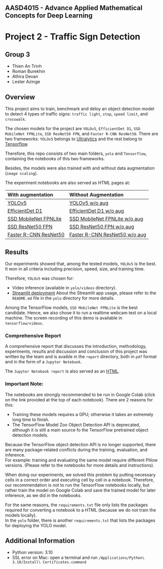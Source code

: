 ## AASD4015 - Advance Applied Mathematical Concepts for Deep Learning

# Project 2 - Traffic Sign Detection

## Group 3
* Thien An Trinh
* Roman Burekhin
* Athira Devan
* Lester Azinge

## Overview
This project aims to train, benchmark and deloy an object detection model to detect 4 types of traffic signs: `traffic light`, `stop`, `speed limit`, and `crosswalk`.

The chosen models for the project are `YOLOv5`, `EfficientDet D1`, `SSD MobileNet FPNLite`, `SSD ResNet50 FPN`, and `Faster R-CNN ResNet50`. There are two frameworks: `YOLOv5` belongs to [Ultralytics](https://github.com/ultralytics/yolov5) and the rest belong to [Tensorflow](https://github.com/tensorflow/models/blob/master/research/object_detection/g3doc/tf2_detection_zoo.md).

Therefore, this repo consists of two main folders, `yolo` and `Tensorflow`, containing the notebooks of this two frameworks.

Besides, the models were also trained with and without data augmentation (`image scaling`).

The experiment notebooks are also served as HTML pages at:

| With augmentation | Without Augmentation |
|:-|:-|
|[YOLOv5](https://romanvia93.github.io/traffic_sign_detection/Yolov5_w_augmentation.html)|[YOLOv5 w/o aug](https://romanvia93.github.io/traffic_sign_detection/Yolov5_w_o_augmentation.html)|
|[EfficientDet D1](https://romanvia93.github.io/traffic_sign_detection/EfficientDet_D1_640x640.html)|[EfficientDet D1 w/o aug](https://romanvia93.github.io/traffic_sign_detection/EfficientDet_D1_640x640_w_o_augmentation.html)|
|[SSD MobileNet FPNLite](https://romanvia93.github.io/traffic_sign_detection/SSD_MobileNet_v2_FPNLite_640x640.html)|[SSD MobileNet FPNLite w/o aug](https://romanvia93.github.io/traffic_sign_detection/SSD_MobileNet_v2_FPNLite_640x640_w_o_augmentation.html)|
|[SSD ResNet50 FPN](https://romanvia93.github.io/traffic_sign_detection/SSD_ResNet50_V1_FPN_640x640_RetinaNet50.html)|[SSD ResNet50 FPN w/o aug](https://romanvia93.github.io/traffic_sign_detection/SSD_ResNet50_V1_FPN_640x640_RetinaNet50_w_o_augmentation.html)|
|[Faster R-CNN ResNet50](https://romanvia93.github.io/traffic_sign_detection/Faster_RCNN_Resnet50_v1_640x640.html)|[Faster R-CNN ResNet50 w/o aug](https://romanvia93.github.io/traffic_sign_detection/Faster_RCNN_Resnet50_v1_640x640_w_o_augmentation.html)|


## Results
Our experiments showed that, among the tested models, `YOLOv5` is the best. It won in all criteria including precision, speed, size, and training time. 

Therefore, `YOLOv5` was chosen for:
* Video inference (available in `yolo/videos` directory).
* [Streamlit deployment](https://trafficsigns.streamlit.app/) 
About the Streamlit app usage, please refer to the `README.md` file in the `yolo` directory for more details.

Among the TensorFlow models, `SSD MobileNet FPNLite` is the best candidate. Hence, we also chose it to run a realtime webcam test on a local machine. The screen recording of this demo is available in `tensorflow/videos`.


### Comprehensive Report

A comprehensive report that discusses the introduction, methodology, experiments, results and discussion and conclusion of this project was written by the team and is avaible in the `report` directory, both in `pdf` format and in the form of a `Jupyter Notebook`.

The `Jupyter Notebook report` is also served as an [HTML](https://romanvia93.github.io/traffic_sign_detection/traffic_sign_detection_report.html).


### Important Note: 
The notebooks are strongly recommended to be run in Google Colab (click on the link provided at the top of each notebook). There are 2 reasons for this:

* Training these models requires a GPU; otherwise it takes an extremely long time to finish.
* The TensorFlow Model Zoo Object Detection API is deprecated, although it is still a main source fo the TensorFlow pretrained object detection models.

Because the TensorFlow object detection API is no longer supported, there are many package-related conflicts during the training, evaluation, and inference.  
For example: training and evaluating the same model require different Pillow versions. (Please refer to the notebooks for more details and instructions).

When doing our experiments, we solved this problem by putting necessary cells in a correct order and executing cell by cell in a notebook. Therefore, our recommendation is not to run the TensorFlow notebooks locally, but rather train the model on Google Colab and save the trained model for later inference, as we did in the notebooks.

For the same reasons, the `requirements.txt` file only lists the packages required for converting a notebook to a HTML (because we do not train the models locally).  
In the `yolo` folder, there is another `requirements.txt` that lists the packages for deploying the YOLO model.

## Additional Information
* Python version: 3.10
* SSL error on Mac: open a terminal and run `/Applications/Python\ 3.10/Install\ Certificates.command`
